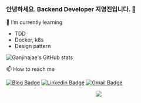 ### 안녕하세요. Backend Developer 지영진입니다. 👋


🌱 I’m currently learning
* TDD
* Docker, k8s
* Design pattern


![Ganjinajae's GitHub stats](https://github-readme-stats.vercel.app/api?username=Ganjinajae&show_icons=true&theme=dracula)


📫 How to reach me


  [![Blog Badge](https://img.shields.io/badge/-Tech%20blog-black?style=flat-square&logo=dev-dot-to&link=https://ganjidev.tistory.com/)](https://ganjidev.tistory.com/)
  [![Linkedin Badge](https://img.shields.io/badge/-LinkedIn-blue?style=flat-square&logo=Linkedin&logoColor=white&link=https://www.linkedin.com/in/%EC%98%81%EC%A7%84-%EC%A7%80-237442164/)](https://www.linkedin.com/in/%EC%98%81%EC%A7%84-%EC%A7%80-237442164/)
  [![Gmail Badge](https://img.shields.io/badge/Gmail-d14836?style=flat-square&logo=Gmail&logoColor=white&link=mailto:wldudwls12@gmail.com)](mailto:wldudwls12@gmail.com)

<p align="center">
  <img src="https://hits.seeyoufarm.com/api/count/incr/badge.svg?url=https%3A%2F%2Fgithub.com%2FGanjinajae&count_bg=%2366A0FF&title_bg=%235B4F4F&icon=mailchimp.svg&icon_color=%23FFF5F5&title=hits&edge_flat=false">
</p>


<!--
[![Hits](https://hits.seeyoufarm.com/api/count/incr/badge.svg?url=https%3A%2F%2Fgithub.com%2FGanjinajae&count_bg=%2366A0FF&title_bg=%235B4F4F&icon=mailchimp.svg&icon_color=%23FFF5F5&title=hits&edge_flat=false)](https://hits.seeyoufarm.com)
-->

<!--
**Ganjinajae/Ganjinajae** is a ✨ _special_ ✨ repository because its `README.md` (this file) appears on your GitHub profile.

Here are some ideas to get you started:

- 🔭 I’m currently working on ...
- 🌱 I’m currently learning ...
- 👯 I’m looking to collaborate on ...
- 🤔 I’m looking for help with ...
- 💬 Ask me about ...
- 📫 How to reach me: ...
- 😄 Pronouns: ...
- ⚡ Fun fact: ...
-->
